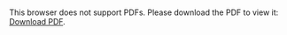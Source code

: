 <object data="https://github.com/lorenzodisidoro/kernel_pca_notes/blob/main/kernel_pca.pdf" type="application/pdf" width="700px" height="700px">
    <embed src="https://github.com/lorenzodisidoro/kernel_pca_notes/blob/main/kernel_pca.pdf">
        <p>This browser does not support PDFs. Please download the PDF to view it: <a href="http://yoursite.com/the.pdf">Download PDF</a>.</p>
    </embed>
</object>
